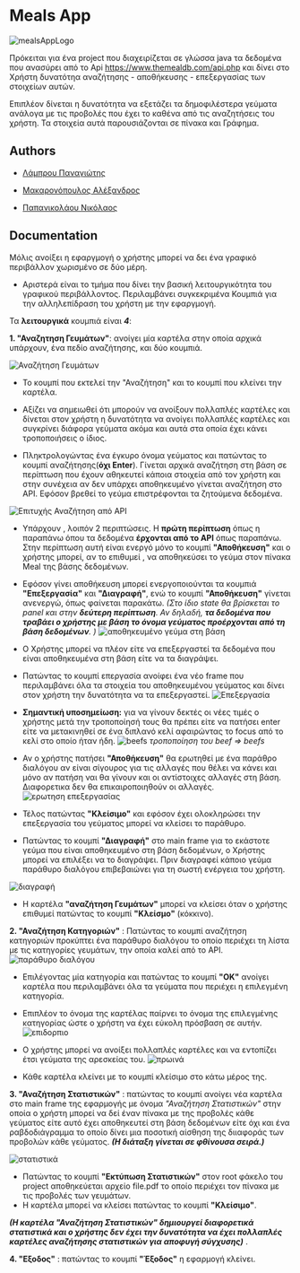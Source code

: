 

# Meals App
![mealsAppLogo](https://user-images.githubusercontent.com/65810981/222967205-fee55a95-7937-41a9-9956-3da6ce8f8e7b.png)
 
  

Πρόκειται για ένα project που διαχειρίζεται σε γλώσσα java τα δεδομένα που ανασύρει από το Api https://www.themealdb.com/api.php και δίνει στο Χρήστη δυνατότηα αναζήτησης - αποθήκευσης - επεξεργασίας των στοιχείων αυτών.

 

Επιπλέον δίνεται η δυνατότητα να εξετάζει τα δημοφιλέστερα γεύματα ανάλογα με τις προβολές που έχει το καθένα από τις αναζητήσεις του χρήστη. Τα στοιχεία αυτά παρουσιάζονται σε πίνακα και Γράφημα.


## Authors

  

- [Λάμπρου Παναγιώτης](https://github.com/panlam0405)

- [Μακαρονόπουλος Αλέξανδρος](https://github.com/alllemak)

- [Παπανικολάου Νικόλαος](https://github.com/nikolas-papageorgiou)

  

## Documentation

  
  

Μόλις ανοίξει η εφαργμογή ο χρήστης μπορεί να δει ένα γραφικό περιβάλλον χωρισμένο σε δύο μέρη.

  

- Αριστερά είναι το τμήμα που δίνει την βασική λειτουργικότητα του γραφικού περιβάλλοντος. Περιλαμβάνει συγκεκριμένα Κουμπιά για την αλληλεπίδραση του χρήστη με την εφαργμογή.

  

Τα **λειτουργικά** κουμπιά είναι ***4***:

 **1. "Αναζητηση Γευμάτων"**: ανοίγει μία καρτέλα στην οποία αρχικά υπάρχουν, ένα πεδίο αναζήτησης, και δύο κουμπιά.

![Αναζήτηση Γευμάτων](https://user-images.githubusercontent.com/65810981/222966568-7059ab33-5c9d-4190-8b3c-886021801a27.png)

 - Το κουμπί που εκτελεί την  "Αναζήτηση" και το κουμπί που κλείνει την καρτέλα.

- Αξίζει να σημειωθεί ότι μπορούν να ανοίξουν πολλαπλές καρτέλες και δίνεται στον χρήστη η δυνατότητα να ανοίγει πολλαπλές καρτέλες και συγκρίνει διάφορα γεύματα ακόμα και αυτά στα οποία έχει κάνει τροποποιήσεις ο ίδιος.

- Πληκτρολογώντας ένα έγκυρο όνομα γεύματος και πατώντας το κουμπί αναζήτησης(**όχι Enter**). Γίνεται αρχικά αναζήτηση στη βάση σε περίπτωση που έχουν αθηκευτεί κάποια στοιχεία από τον χρήστη και στην συνέχεια αν δεν υπάρχει αποθηκευμένο γίνεται αναζήτηση στο API. Εφόσον βρεθεί το γεύμα επιστρέφονται τα ζητούμενα δεδομένα.

![Επιτυχής Αναζήτηση από API](https://user-images.githubusercontent.com/65810981/222967101-79ceee75-91ef-47be-8c0a-0e5dff8c1901.png)

- Υπάρχουν , λοιπόν 2 περιπτώσεις. Η **πρώτη περίπτωση** όπως η παραπάνω όπου τα δεδομένα **έρχονται από το API** όπως παραπάνω. Στην περίπτωση αυτή είναι ενεργό μόνο το κουμπί **"Αποθήκευση"** και ο χρήστης μπορεί, αν το επιθυμεί , να αποθηκεύσει το γεύμα στον πίνακα Meal της βάσης δεδομένων.

- Εφόσον γίνει αποθήκευση μπορεί ενεργοποιούνται τα κουμπιά **"Επεξεργασία"** και **"Διαγραφή"**, ενώ το κουμπί  **"Αποθήκευση"** γίνεται ανενεργώ, όπως φαίνεται παρακάτω.
*(Στο ίδιο state θα βρίσκεται το panel και στην **δεύτερη περίπτωση**. Αν δηλαδή, **τα δεδομένα που τραβάει ο χρήστης με βάση το όνομα γεύματος προέρχονται από τη βάση δεδομένων**. )*
![αποθηκευμένο γεύμα στη βάση](https://user-images.githubusercontent.com/65810981/222967803-5a6a81f3-0e28-4ead-870f-4011b71c7da7.png)

- Ο Χρήστης μπορεί να πλέον είτε να επεξεργαστεί τα δεδομένα που είναι αποθηκευμένα στη βάση είτε να τα διαγράψει.
- Πατώντας το κουμπί επεργασία ανοίφει ένα νέο frame που περιλαμβάνει όλα τα στοιχεία του αποθηκευμένου γεύματος και δίνει στον χρήστη την δυνατότητα να τα επεξεργαστεί.
![Επεξεργασία](https://user-images.githubusercontent.com/65810981/222967995-52c9f805-4fc6-40fb-9073-42cf4e9ee098.png)

-   **Σημαντική υποσημείωση:** για να γίνουν δεκτές οι νέες τιμές ο χρήστης μετά την τροποποίησή τους θα πρέπει είτε να πατήσει enter είτε να μετακινηθεί σε ένα διπλανό κελί αφαιρώντας το focus από το κελί στο οποίο ήταν ήδη.
![beefs](https://user-images.githubusercontent.com/65810981/222968139-6ad00877-a58e-4bc3-9aa9-586fd84aef16.png)
*τροποποίηση του beef => beefs*

- Αν ο χρήστης πατήσει **"Αποθήκευση"** θα ερωτηθεί με ένα παράθρο διαλόγου αν είναι σίγουρος για τις αλλαγές που θέλει να κάνει και μόνο αν πατήση ναι θα γίνουν και οι αντίστοιχες αλλαγές στη βάση. Διαφορετικα δεν θα επικαιροποιηθούν οι αλλαγές. 
![ερωτηση επεξεργασίας](https://user-images.githubusercontent.com/65810981/222968384-e1a8bc2b-11de-4ae7-a166-dfe3cc54d2bf.png)


- Τέλος πατώντας **"Κλείσιμο"** και εφόσον έχει ολοκληρώσει την επεξεργασία του γεύματος μπορεί να κλείσει το παράθυρο.

- Πατώντας το κουμπί **"Διαγραφή"** στο main frame για το εκάστοτε γεύμα που είναι αποθηκευμένο στη βάση δεδομένων, ο Χρήστης μπορεί να επιλέξει να το διαγράψει. Πριν διαγραφεί κάποιο γεύμα παράθυρο διαλόγου επιβεβαιώνει για τη σωστή ενέργεια του χρήστη.

![διαγραφή](https://user-images.githubusercontent.com/65810981/222968534-2c83eed3-575f-4a0a-a7fb-1049f3605018.png)

- Η καρτέλα **"αναζήτηση Γευμάτων"** μπορεί να κλείσει όταν ο χρήστης επιθυμεί πατώντας το κουμπί **"Κλείσμο"** (κόκκινο).


**2. "Αναζήτηση Κατηγοριών"** : Πατώντας το κουμπί αναζήτηση κατηγοριών προκύπτει ένα παράθυρο διαλόγου το οποίο περιέχει τη λίστα με τις κατηγορίες γευμάτων, την οποία καλεί από το API.
![παράθυρο διαλόγου](https://user-images.githubusercontent.com/65810981/222968973-b8ebde23-dd01-4a29-a14b-b67aa1f31906.png)

- Επιλέγοντας μία κατηγορία και πατώντας το κουμπί **"ΟΚ"** ανοίγει καρτέλα που περιλαμβάνει όλα τα γεύματα που περιέχει η επιλεγμένη κατηγορία. 
- Επιπλέον το όνομα της καρτέλας παίρνει το όνομα της επιλεγμένης κατηγορίας ώστε ο χρήστη να έχει εύκολη πρόσβαση σε αυτήν.
![επιδορπιο](https://user-images.githubusercontent.com/65810981/222968886-9a75cb9c-2ca8-4285-b530-07c1a353d290.png)

- Ο χρήστης μπορεί να ανοίξει πολλαπλές καρτέλες και να εντοπίζει έτσι γεύματα της αρεσκείας του.
![πρωινά](https://user-images.githubusercontent.com/65810981/222968888-c6fec847-21ef-4ad2-90e3-33d35b327801.png)

- Κάθε καρτέλα κλείνει με το κουμπί κλείσιμο στο κάτω μέρος της.

**3. "Αναζήτηση Στατιστικών"** : πατώντας το κουμπί ανοίγει νέα καρτέλα στο main frame της εφαρμογής με όνομα *"Αναζήτηση Στατιστικών"* στην οποία ο χρήστη μπορεί να δεί έναν πίνακα με της προβολές κάθε γεύματος είτε αυτό έχει αποθηκευτεί στη βάση δεδομένων είτε όχι και ένα ραβδοδιάγραμμα το οποίο δίνει μια ποσοτική αίσθηση της διιαφοράς των προβολών κάθε γεύματος.
***(Η διάταξη γίνεται σε φθίνουσα σειρά.)***

![στατιστικά](https://user-images.githubusercontent.com/65810981/222969610-b39e8426-c423-479a-883a-8fde2f904397.png)

- Πατώντας το κουμπί **"Εκτύπωση Στατιστικών"** στον root φάκελο του project αποθηκεύεται αρχείο file.pdf  το οποίο περιέχει τον πίνακα με τις προβολές των γευμάτων.
- Η καρτέλα μπορεί να κλείσει πατώντας το κουμπί **"Κλείσιμο"**.

***(Η καρτέλα "Αναζήτηση Στατιστικών" δημιουργεί διαφορετικά στατιστικά και ο χρήστης δεν έχει την δυνατότητα να έχει πολλαπλές καρτέλες αναζήτησης στατιστικών για αποφυγή σύγχυσης)*** .


**4. "Εξοδος"** : πατώντας το κουμπί **"Έξοδος"** η εφαρμογή κλείνει. 

